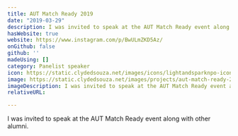 ```yaml
---
title: AUT Match Ready 2019
date: "2019-03-29"
description: I was invited to speak at the AUT Match Ready event along with other alumni. 
hasWebsite: true
website: https://www.instagram.com/p/BwULmZKD5Az/
onGithub: false
github: ''
madeUsing: []
category: Panelist speaker
icon: https://static.clydedsouza.net/images/icons/lightandsparknpo-icon.png
image: https://static.clydedsouza.net/images/projects/aut-match-ready-2019.jpg
imageDescription: I was invited to speak at the AUT Match Ready event along with other alumni. 
relativeURL: 

---
```


I was invited to speak at the AUT Match Ready event along with other alumni. 
